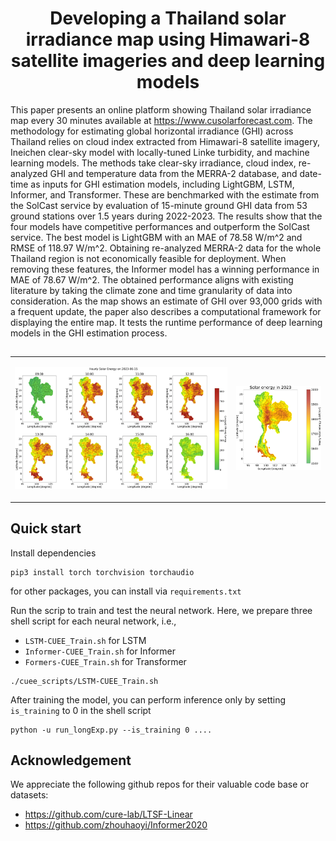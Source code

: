 <p align="center">
  <h1 align="center">Developing a Thailand solar irradiance map using Himawari-8 satellite imageries and deep learning models</h1>
</p> 

 This paper presents an online platform showing Thailand solar irradiance map every 30 minutes available at https://www.cusolarforecast.com. The methodology for estimating global horizontal irradiance (GHI) across Thailand relies on cloud index extracted from Himawari-8 satellite imagery, Ineichen clear-sky model with locally-tuned Linke turbidity, and machine learning models. The methods take clear-sky irradiance, cloud index, re-analyzed GHI and temperature data from the MERRA-2 database, and date-time as inputs for GHI estimation models, including LightGBM, LSTM, Informer, and Transformer. These are benchmarked with the estimate from the SolCast service by evaluation of 15-minute ground GHI data from 53 ground stations over 1.5 years during 2022-2023. The results show that the four models have competitive performances and outperform the SolCast service. The best model is LightGBM with an MAE of 78.58 W/m^2 and RMSE of 118.97 W/m^2. Obtaining re-analyzed MERRA-2 data for the whole Thailand region is not economically feasible for deployment. When removing these features, the Informer model has a winning performance in MAE of 78.67 W/m^2. The obtained performance aligns with existing literature by taking the climate zone and time granularity of data into consideration. As the map shows an estimate of GHI over 93,000 grids with a frequent update, the paper also describes a computational framework for displaying the entire map. It tests the runtime performance of deep learning models in the GHI estimation process.

##

<table border="0">
 <tr>
    <td><p align="center"><img src="pics/Informer_map_hourly_20230615.png" width="1000"></p>
</td>
    <td><p align="center"><img src="pics/Informer_map_yearly_energy2023.png" width="400"></p>
</td>
 </tr> 
</table>



## Quick start

Install dependencies

```
pip3 install torch torchvision torchaudio
```

for other packages, you can install via `requirements.txt`



Run the scrip to train and test the neural network. 
Here, we prepare three shell script for each neural network, i.e., 

- `LSTM-CUEE_Train.sh` for LSTM
- `Informer-CUEE_Train.sh` for Informer
- `Formers-CUEE_Train.sh` for Transformer


```
./cuee_scripts/LSTM-CUEE_Train.sh
```

After training the model, you can perform inference only by setting `is_training` to 0 in the shell script  

 
``` 
python -u run_longExp.py --is_training 0 ....
```

## Acknowledgement

We appreciate the following github repos for their valuable code base or datasets:
- https://github.com/cure-lab/LTSF-Linear
- https://github.com/zhouhaoyi/Informer2020

 